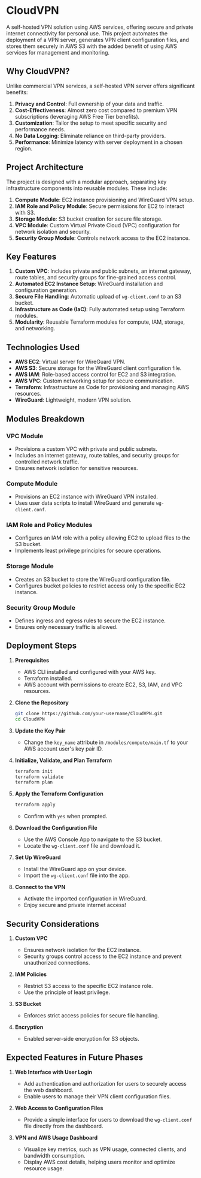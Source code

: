 
# CloudVPN

A self-hosted VPN solution using AWS services, offering secure and private internet connectivity for personal use. This project automates the deployment of a VPN server, generates VPN client configuration files, and stores them securely in AWS S3 with the added benefit of using AWS services for management and monitoring.

## Why CloudVPN?

Unlike commercial VPN services, a self-hosted VPN server offers significant benefits:
1. **Privacy and Control**: Full ownership of your data and traffic.
2. **Cost-Effectiveness**: Almost zero cost compared to premium VPN subscriptions (leveraging AWS Free Tier benefits).
3. **Customization**: Tailor the setup to meet specific security and performance needs.
4. **No Data Logging**: Eliminate reliance on third-party providers.
5. **Performance**: Minimize latency with server deployment in a chosen region.

## Project Architecture

The project is designed with a modular approach, separating key infrastructure components into reusable modules. These include:
1. **Compute Module**: EC2 instance provisioning and WireGuard VPN setup.
2. **IAM Role and Policy Module**: Secure permissions for EC2 to interact with S3.
3. **Storage Module**: S3 bucket creation for secure file storage.
4. **VPC Module**: Custom Virtual Private Cloud (VPC) configuration for network isolation and security.
5. **Security Group Module**: Controls network access to the EC2 instance.

## Key Features

1. **Custom VPC**: Includes private and public subnets, an internet gateway, route tables, and security groups for fine-grained access control.
2. **Automated EC2 Instance Setup**: WireGuard installation and configuration generation.
3. **Secure File Handling**: Automatic upload of `wg-client.conf` to an S3 bucket.
4. **Infrastructure as Code (IaC)**: Fully automated setup using Terraform modules.
5. **Modularity**: Reusable Terraform modules for compute, IAM, storage, and networking.

## Technologies Used

* **AWS EC2**: Virtual server for WireGuard VPN.
* **AWS S3**: Secure storage for the WireGuard client configuration file.
* **AWS IAM**: Role-based access control for EC2 and S3 integration.
* **AWS VPC**: Custom networking setup for secure communication.
* **Terraform**: Infrastructure as Code for provisioning and managing AWS resources.
* **WireGuard**: Lightweight, modern VPN solution.

## Modules Breakdown

### VPC Module
* Provisions a custom VPC with private and public subnets.
* Includes an internet gateway, route tables, and security groups for controlled network traffic.
* Ensures network isolation for sensitive resources.

### Compute Module
* Provisions an EC2 instance with WireGuard VPN installed.
* Uses user data scripts to install WireGuard and generate `wg-client.conf`.

### IAM Role and Policy Modules
* Configures an IAM role with a policy allowing EC2 to upload files to the S3 bucket.
* Implements least privilege principles for secure operations.

### Storage Module
* Creates an S3 bucket to store the WireGuard configuration file.
* Configures bucket policies to restrict access only to the specific EC2 instance.

### Security Group Module
* Defines ingress and egress rules to secure the EC2 instance.
* Ensures only necessary traffic is allowed.

## Deployment Steps

1. **Prerequisites**
   * AWS CLI installed and configured with your AWS key.
   * Terraform installed.
   * AWS account with permissions to create EC2, S3, IAM, and VPC resources.

2. **Clone the Repository**
   ```bash
   git clone https://github.com/your-username/CloudVPN.git
   cd CloudVPN
   ```

3. **Update the Key Pair**
   * Change the `key_name` attribute in `/modules/compute/main.tf` to your AWS account user's key pair ID.

4. **Initialize, Validate, and Plan Terraform**
   ```bash
   terraform init
   terraform validate
   terraform plan
   ```

5. **Apply the Terraform Configuration**
   ```bash
   terraform apply
   ```
   * Confirm with `yes` when prompted.

6. **Download the Configuration File**
   * Use the AWS Console App to navigate to the S3 bucket.
   * Locate the `wg-client.conf` file and download it.

7. **Set Up WireGuard**
   * Install the WireGuard app on your device.
   * Import the `wg-client.conf` file into the app.

8. **Connect to the VPN**
   * Activate the imported configuration in WireGuard.
   * Enjoy secure and private internet access!

## Security Considerations

1. **Custom VPC**
   * Ensures network isolation for the EC2 instance.
   * Security groups control access to the EC2 instance and prevent unauthorized connections.

2. **IAM Policies**
   * Restrict S3 access to the specific EC2 instance role.
   * Use the principle of least privilege.

3. **S3 Bucket**
   * Enforces strict access policies for secure file handling.

4. **Encryption**
   * Enabled server-side encryption for S3 objects.

## Expected Features in Future Phases

1. **Web Interface with User Login**
   * Add authentication and authorization for users to securely access the web dashboard.
   * Enable users to manage their VPN client configuration files.

2. **Web Access to Configuration Files**
   * Provide a simple interface for users to download the `wg-client.conf` file directly from the dashboard.

3. **VPN and AWS Usage Dashboard**
   * Visualize key metrics, such as VPN usage, connected clients, and bandwidth consumption.
   * Display AWS cost details, helping users monitor and optimize resource usage.
